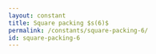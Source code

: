 ```yaml
---
layout: constant
title: Square packing $s(6)$
permalink: /constants/square-packing-6/
id: square-packing-6
---
```

